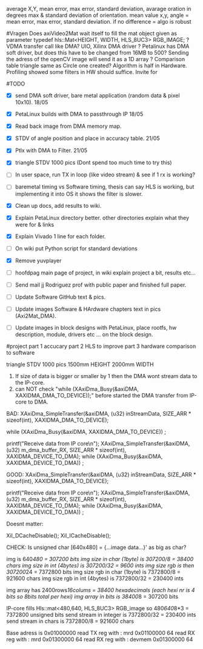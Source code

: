 average X,Y, mean error, max error, standard deviation, avarage oration in degrees
max & standard deviation of orientation.
mean value x,y, angle = mean error, max error, standard deviation.
if no difference = algo is robust



#Vragen
Does axiVideo2Mat wait itself to fill the mat object given as parameter
typedef hls::Mat<HEIGHT,   WIDTH,   HLS_8UC3> RGB_IMAGE; ?
VDMA transfer call like DMA?
UIO, Xilinx DMA driver ?
Petalinux has DMA soft driver, but does this have to be changed from 16MB to 500?
Sending the adress of the openCV image will send it as a 1D array ?
Comparison table triangle same as Circle one created?
Algorithm is half in Hardware. Profiling showed some filters in HW should suffice.
Invite for

#TODO
* [x] send DMA soft driver, bare metal application (random data & pixel 10x10). 18/05
* [x] PetaLinux builds with DMA to passthrough IP 18/05
* [x] Read back image from DMA memory map.
* [X] STDV of angle position and place in accuracy table. 21/05
* [X] Ptlx with DMA to Filter. 21/05
* [X] triangle STDV 1000 pics (Dont spend too much time to try this)
* [ ] In user space, run TX in loop (like video stream) & see if 1 rx is working?
* [ ] baremetal timing vs Software timing, thesis can say HLS is working, but implementing it into OS it shows the filter is slower.

* [x] Clean up docs, add results to wiki.
* [x] Explain PetaLinux directory better.
other directories explain what they were for & links
* [x] Explain Vivado 1 line for each folder.
* [ ] On wiki put Python script for standard deviations
* [x] Remove yuvplayer
* [ ] hoofdpag main page of project, in wiki explain project a bit, results etc...




* [ ] Send mail jj Rodriguez prof with public paper and finished full paper.
* [ ] Update Software GitHub text & pics.
* [ ] Update images Software & HArdware chapters text in pics (Axi2Mat_DMA).
* [ ] Update images in block designs with PetaLinux, place rootfs, hw description, module, drivers etc ... on the block design.

#project
part 1 accucary
part 2 HLS to improve
part 3 hardware comparison to software

triangle STDV 1000 pics
1500mm HEIGHT
2000mm WIDTH

1) If size of data is bigger or smaller by 1 then the DMA wont stream data to the IP-core.
2) can NOT check "while (XAxiDma_Busy(&axiDMA, XAXIDMA_DMA_TO_DEVICE));" before started the DMA transfer from IP-core to DMA.

BAD:
XAxiDma_SimpleTransfer(&axiDMA, (u32) inStreamData, SIZE_ARR * sizeof(int), XAXIDMA_DMA_TO_DEVICE);

while (XAxiDma_Busy(&axiDMA, XAXIDMA_DMA_TO_DEVICE))
  ;

printf("Receive data from IP core\n");
XAxiDma_SimpleTransfer(&axiDMA, (u32) m_dma_buffer_RX, SIZE_ARR * sizeof(int), XAXIDMA_DEVICE_TO_DMA);
while (XAxiDma_Busy(&axiDMA, XAXIDMA_DEVICE_TO_DMA))
  ;

GOOD:
XAxiDma_SimpleTransfer(&axiDMA, (u32) inStreamData, SIZE_ARR * sizeof(int), XAXIDMA_DMA_TO_DEVICE);

printf("Receive data from IP core\n");
XAxiDma_SimpleTransfer(&axiDMA, (u32) m_dma_buffer_RX, SIZE_ARR * sizeof(int), XAXIDMA_DEVICE_TO_DMA);
while (XAxiDma_Busy(&axiDMA, XAXIDMA_DEVICE_TO_DMA))
  ;

Doesnt matter:

  Xil_DCacheDisable();
  Xil_ICacheDisable();

CHECK:
Is unsigned char [640x480] = {...image data...}' as big as char?

img is 640*480 = 307200 bits
img size in char (1byte) is 307200/8 = 38400 chars
img size in int (4bytes) is 307200/32 = 9600 ints
img size rgb is then 307200*24 = 7372800 bits
img size rgb in char (1byte) is 7372800/8 = 921600 chars
img size rgb in int (4bytes) is 7372800/32 = 230400 ints

img array has 2400rows*16colums = 38400 hexadecimals  (each hexi nr is 4 bits so 8bits total per hexi)
img array in bits is 38400*8 = 307200 bits

IP-core fills Hls::mat<480,640, HLS_8UC3> RGB_image so 480*640*8*3 = 7372800 unsigned bits
send stream in integer is 7372800/32 = 230400 ints
send stream in chars is 7372800/8 = 921600 chars

Base adress is 0x01000000
read TX reg with : mrd 0x01100000 64
read RX reg with : mrd 0x01300000 64
read RX reg with : devmem 0x01300000 64
